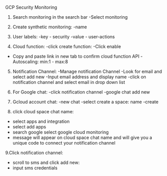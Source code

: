 GCP  Security Monitoring

1. Search monitoring in the search bar
-Select monitoring

2. Create synthetic monitoring:
-name

3. User labels:
-key - security
-value - user-actions

4. Cloud function:
-click create function:
-Click enable
- Copy and paste link in new tab to confirm cloud function API
-Autoscaling: min:1 - max:8

5. Notification Channel:
-Manage notification Channel
-Look for email and select add new
-Input email address and display name
-click on notification channel and select email in drop down list

6. For Google chat:
-click notification channel
-google chat add new


7. Gcloud account chat:
-new chat
-select create a space: name
-create

8. click cloud space chat name:
- select apps and integration
- select add apps
- search google
select google cloud monitoring
- message will appear on cloud space chat name and will give you a unique code to connect your notification channel

9.Click notification channel:
- scroll to sms and click add new:
- input sms credentials
